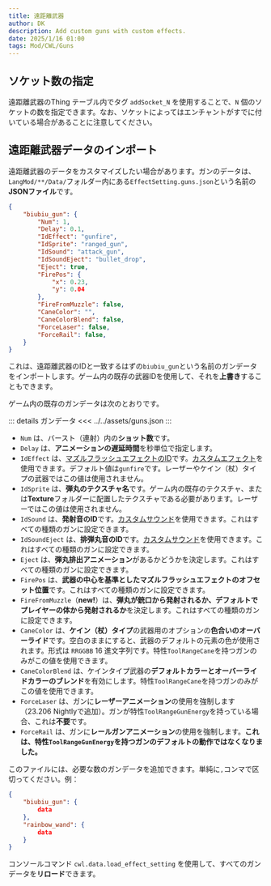 ```yaml
---
title: 遠距離武器
author: DK
description: Add custom guns with custom effects.
date: 2025/1/16 01:00
tags: Mod/CWL/Guns
---
```


## ソケット数の指定

遠距離武器のThing テーブル内でタグ `addSocket_N` を使用することで、`N` 個のソケットの数を指定できます。なお、ソケットによってはエンチャントがすでに付いている場合があることに注意してください。

## 遠距離武器データのインポート

遠距離武器のデータをカスタマイズしたい場合があります。ガンのデータは、`LangMod/**/Data/`フォルダー内にある`EffectSetting.guns.json`という名前の**JSONファイル**です。

```json
{
    "biubiu_gun": {
        "Num": 1,
        "Delay": 0.1,
        "IdEffect": "gunfire",
        "IdSprite": "ranged_gun",
        "IdSound": "attack_gun",
        "IdSoundEject": "bullet_drop",
        "Eject": true,
        "FirePos": {
            "x": 0.23,
            "y": 0.04
        },
        "FireFromMuzzle": false,
        "CaneColor": "",
        "CaneColorBlend": false,
        "ForceLaser": false,
        "ForceRail": false,
    }
}
```

これは、遠距離武器のIDと一致するはずの`biubiu_gun`という名前のガンデータをインポートします。ゲーム内の既存の武器IDを使用して、それを**上書き**することもできます。

ゲーム内の既存のガンデータは次のとおりです。

::: details ガンデータ
<<< ../../assets/guns.json
:::

+ `Num` は、バースト（連射）内の**ショット数**です。
+ `Delay` は、**アニメーションの遅延時間**を秒単位で指定します。
+ `IdEffect` は、[マズルフラッシュエフェクトのID](https://gist.github.com/gottyduke/6e2847e37d205a5621bfd0615e5bd9e7#file-elin-effects-md)です。[カスタムエフェクト](../Other/effects)を使用できます。デフォルト値は`gunfire`です。レーザーやケイン（杖）タイプの武器ではこの値は使用されません。
+ `IdSprite` は、**弾丸のテクスチャ名**です。ゲーム内の既存のテクスチャ、または**Texture**フォルダーに配置したテクスチャである必要があります。レーザーではこの値は使用されません。
+ `IdSound` は、**発射音のID**です。[カスタムサウンド](../Other/sound)を使用できます。これはすべての種類のガンに設定できます。
+ `IdSoundEject` は、**排弾丸音のID**です。[カスタムサウンド](../Other/sound)を使用できます。これはすべての種類のガンに設定できます。
+ `Eject` は、**弾丸排出アニメーション**があるかどうかを決定します。これはすべての種類のガンに設定できます。
+ `FirePos` は、**武器の中心を基準としたマズルフラッシュエフェクトのオフセット位置**です。これはすべての種類のガンに設定できます。
+ `FireFromMuzzle`（**new!**）は、**弾丸が銃口から発射されるか、デフォルトでプレイヤーの体から発射されるか**を決定します。これはすべての種類のガンに設定できます。
+ `CaneColor` は、**ケイン（杖）タイプ**の武器用のオプションの**色合いのオーバーライド**です。空白のままにすると、武器のデフォルトの元素の色が使用されます。形式は `RRGGBB` 16 進文字列です。特性`ToolRangeCane`を持つガンのみがこの値を使用できます。
+ `CaneColorBlend` は、ケインタイプ武器の**デフォルトカラーとオーバーライドカラーのブレンド**を有効にします。特性`ToolRangeCane`を持つガンのみがこの値を使用できます。
+ `ForceLaser` は、ガンに**レーザーアニメーション**の使用を強制します（23.206 Nightlyで追加）。ガンが特性`ToolRangeGunEnergy`を持っている場合、これは**不要**です。
+ `ForceRail` は、ガンに**レールガンアニメーション**の使用を強制します。**これは、特性`ToolRangeGunEnergy`を持つガンのデフォルトの動作ではなくなりました。**

このファイルには、必要な数のガンデータを追加できます。単純に`,`コンマで区切ってください。例：

```json
{
    "biubiu_gun": { 
        data 
    },
    "rainbow_wand": {
        data
    }
}
```

コンソールコマンド `cwl.data.load_effect_setting` を使用して、すべてのガンデータを**リロード**できます。